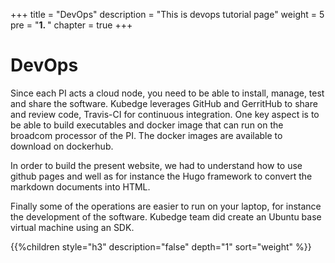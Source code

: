 +++
title = "DevOps"
description = "This is devops tutorial page"
weight = 5
pre = "<b>1. </b>"
chapter = true
+++

# DevOps

Since each PI acts a cloud node, you need to be able
to install, manage, test and share the software.
Kubedge leverages GitHub and GerritHub to share and review code,
Travis-CI for continuous integration. One key aspect is to be able
to build executables and docker image that can run on the broadcom processor
of the PI. The docker images are available to download on dockerhub.

In order to build the present website, we had to understand how to use
github pages and well as for instance the Hugo framework to convert the
markdown documents into HTML.

Finally some of the operations are easier to run on your laptop, for
instance the development of the software. Kubedge team did create an Ubuntu base
virtual machine using an SDK.

<!--more-->

{{%children style="h3" description="false" depth="1" sort="weight" %}}

